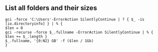 

## List all folders and their sizes

    gci -force 'C:\Users'-ErrorAction SilentlyContinue | ? { $_ -is [io.directoryinfo] } | % {
    $len = 0
    gci -recurse -force $_.fullname -ErrorAction SilentlyContinue | % { $len += $_.length }
    $_.fullname, '{0:N2} GB' -f ($len / 1Gb)
    }
